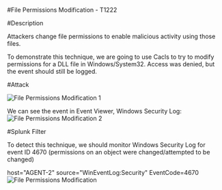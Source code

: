
#File Permissions Modification - T1222

#Description

Attackers change file permissions to enable malicious activity using those files.

To demonstrate this technique, we are going to use Cacls to try to modify permissions for a DLL file in Windows/System32. Access was denied, but the event should still be logged.

#Attack

![File Permissions Modification 1](https://user-images.githubusercontent.com/36422282/55605146-2498df80-5741-11e9-8de8-4451edfe8794.PNG)

We can see the event in Event Viewer, Windows Security Log:
![File Permissions Modification 2](https://user-images.githubusercontent.com/36422282/55605152-2f537480-5741-11e9-8196-dd38b23ae189.PNG)

#Splunk Filter

To detect this technique, we should monitor Windows Security Log for event ID 4670 (permissions on an object were changed/attempted to be changed)


host="AGENT-2" source="WinEventLog:Security" EventCode=4670
![File Permissions Modification](https://user-images.githubusercontent.com/36422282/55605117-092dd480-5741-11e9-9b61-ad92717f760e.png)
